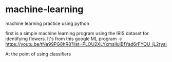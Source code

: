 # machine-learning
machine learning practice using python

first is a simple machine learning program using the IRIS dataset for identifying flowers.  It's from this google ML program -> https://youtu.be/tNa99PG8hR8?list=PLOU2XLYxmsIIuiBfYad6rFYQU_jL2ryal

At the point of using classifiers
